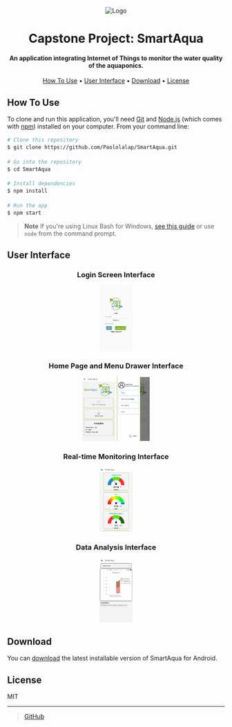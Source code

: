 
<p align="center">
  <img src="assets/logo.png" alt="Logo" width="200" height="200">
</p>

<h1 align="center">  
  Capstone Project: SmartAqua
</h1>

<h4 align="center">An application integrating Internet of Things to monitor the water quality of the aquaponics.</h4>

<p align="center">
  <a href="#how-to-use">How To Use</a> •
  <a href="#user-interface">User Interface</a> •
  <a href="#download">Download</a> •
  <a href="#license">License</a>
</p>

## How To Use

To clone and run this application, you'll need [Git](https://git-scm.com) and [Node.js](https://nodejs.org/en/download/) (which comes with [npm](http://npmjs.com)) installed on your computer. From your command line:

```bash
# Clone this repository
$ git clone https://github.com/Paololalap/SmartAqua.git

# Go into the repository
$ cd SmartAqua

# Install dependencies
$ npm install

# Run the app
$ npm start
```

> **Note**
> If you're using Linux Bash for Windows, [see this guide](https://www.howtogeek.com/261575/how-to-run-graphical-linux-desktop-applications-from-windows-10s-bash-shell/) or use `node` from the command prompt.

## User Interface
<h3 align="center">Login Screen Interface</h3>
<p align="center">
  <img src="output/Images/LoginScreen.jpg" alt="Login Screen Interface" width="15%" height="auto">
</p>

<h3 align="center">Home Page and Menu Drawer Interface</h3>
<p align="center">
  <img src="output/Images/HomeScreen.jpg" alt="Home Page Interface" width="15%" height="auto">
  <img src="output/Images/DrawerScreen.jpg" alt="Drawer Interface" width="15%" height="auto">
</p>

<h3 align="center">Real-time Monitoring Interface</h3>
<p align="center">
  <img src="output/Images/Real-timeMonitoringScreen.jpg" alt="Real-time Monitoring Interface" width="15%" height="auto">
</p>

<h3 align="center">Data Analysis Interface</h3>
<p align="center">
  <img src="output/Images/DataAnalysisScreen.jpg" alt="Data Analysis Interface" width="15%" height="auto">
</p>


## Download

You can [download](https://github.com/Paololalap/SmartAqua/blob/main/output/app.apk) the latest installable version of SmartAqua for Android.

## License

MIT

---

> [GitHub](https://github.com/Paololalap)
